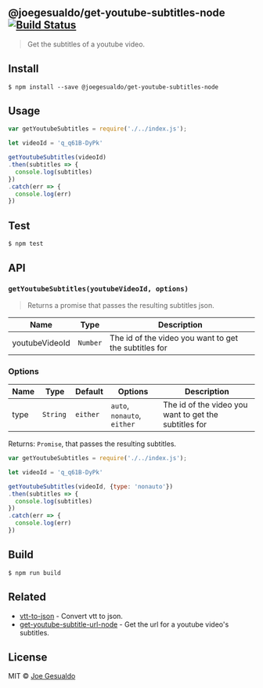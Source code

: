 ## @joegesualdo/get-youtube-subtitles-node [![Build Status](https://travis-ci.org/joegesualdo/get-youtube-subtitles-node.svg?branch=master)](https://travis-ci.org/joegesualdo/get-youtube-subtitles-node)
> Get the subtitles of a youtube video.

## Install
```
$ npm install --save @joegesualdo/get-youtube-subtitles-node 
```

## Usage
```javascript
var getYoutubeSubtitles = require('./../index.js');

let videoId = 'q_q61B-DyPk'

getYoutubeSubtitles(videoId)
.then(subtitles => {
  console.log(subtitles)
})
.catch(err => {
  console.log(err)
})
```

## Test
```
$ npm test
```
## API
### `getYoutubeSubtitles(youtubeVideoId, options)`
> Returns a promise that passes the resulting subtitles json.

| Name | Type | Description |
|------|------|-------------|
| youtubeVideoId | `Number` | The id of the video you want to get the subtitles for |

### Options
| Name | Type | Default | Options |Description |
|------|------|-------------|-----|------|
| type | `String ` | `either` | `auto`, `nonauto`, `either` | The id of the video you want to get the subtitles for |

Returns: `Promise`, that passes the resulting subtitles.

```javascript
var getYoutubeSubtitles = require('./../index.js');

let videoId = 'q_q61B-DyPk'

getYoutubeSubtitles(videoId, {type: 'nonauto'})
.then(subtitles => {
  console.log(subtitles)
})
.catch(err => {
  console.log(err)
})
```

## Build
```
$ npm run build
```

## Related
- [vtt-to-json](https://github.com/joegesualdo/vtt-to-json) - Convert vtt to json.
- [get-youtube-subtitle-url-node](https://github.com/joegesualdo/get-youtube-subtitle-url-node) - Get the url for a youtube video's subtitles.

## License
MIT © [Joe Gesualdo]()
